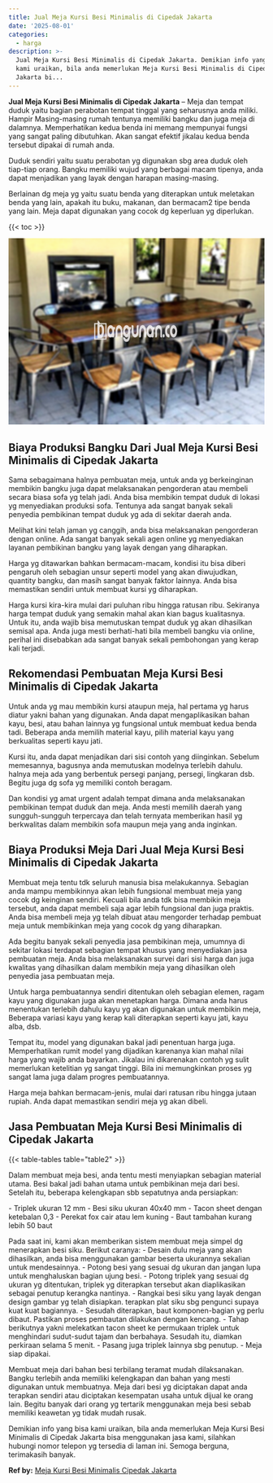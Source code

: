 ```yaml
---
title: Jual Meja Kursi Besi Minimalis di Cipedak Jakarta
date: '2025-08-01'
categories:
  - harga
description: >-
  Jual Meja Kursi Besi Minimalis di Cipedak Jakarta. Demikian info yang bisa
  kami uraikan, bila anda memerlukan Meja Kursi Besi Minimalis di Cipedak
  Jakarta bi...
---
```


**Jual Meja Kursi Besi Minimalis di Cipedak Jakarta** – Meja dan tempat duduk yaitu bagian perabotan tempat tinggal yang seharusnya anda miliki. Hampir Masing-masing rumah tentunya memiliki bangku dan juga meja di dalamnya. Memperhatikan kedua benda ini memang mempunyai fungsi yang sangat paling dibutuhkan. Akan sangat efektif jikalau kedua benda tersebut dipakai di rumah anda.

Duduk sendiri yaitu suatu perabotan yg digunakan sbg area duduk oleh tiap-tiap orang. Bangku memiliki wujud yang berbagai macam tipenya, anda dapat menjadikan yang layak dengan harapan masing-masing.

Berlainan dg meja yg yaitu suatu benda yang diterapkan untuk meletakan benda yang lain, apakah itu buku, makanan, dan bermacam2 tipe benda yang lain. Meja dapat digunakan yang cocok dg keperluan yg diperlukan.

{{< toc >}}

![Jual Meja Kursi Besi Minimalis di Cipedak Jakarta](/images/jual-meja-besi-murah09.png)

## Biaya Produksi Bangku Dari Jual Meja Kursi Besi Minimalis di Cipedak Jakarta

Sama sebagaimana halnya pembuatan meja, untuk anda yg berkeinginan membikin bangku juga dapat melaksanakan pengorderan atau membeli secara biasa sofa yg telah jadi. Anda bisa membikin tempat duduk di lokasi yg menyediakan produksi sofa. Tentunya ada sangat banyak sekali penyedia pembikinan tempat duduk yg ada di sekitar daerah anda.

Melihat kini telah jaman yg canggih, anda bisa melaksanakan pengorderan dengan online. Ada sangat banyak sekali agen online yg menyediakan layanan pembikinan bangku yang layak dengan yang diharapkan.

Harga yg ditawarkan bahkan bermacam-macam, kondisi itu bisa diberi pengaruh oleh sebagian unsur seperti model yang akan diwujudkan, quantity bangku, dan masih sangat banyak faktor lainnya. Anda bisa memastikan sendiri untuk membuat kursi yg diharapkan.

Harga kursi kira-kira mulai dari puluhan ribu hingga ratusan ribu. Sekiranya harga tempat duduk yang semakin mahal akan kian bagus kualitasnya. Untuk itu, anda wajib bisa memutuskan tempat duduk yg akan dihasilkan semisal apa. Anda juga mesti berhati-hati bila membeli bangku via online, perihal ini disebabkan ada sangat banyak sekali pembohongan yang kerap kali terjadi.

## Rekomendasi Pembuatan Meja Kursi Besi Minimalis di Cipedak Jakarta

Untuk anda yg mau membikin kursi ataupun meja, hal pertama yg harus diatur yakni bahan yang digunakan. Anda dapat mengaplikasikan bahan kayu, besi, atau bahan lainnya yg fungsional untuk membuat kedua benda tadi. Beberapa anda memilih material kayu, pilih material kayu yang berkualitas seperti kayu jati.

Kursi itu, anda dapat menjadikan dari sisi contoh yang diinginkan. Sebelum memesannya, bagusnya anda memutuskan modelnya terlebih dahulu. halnya meja ada yang berbentuk persegi panjang, persegi, lingkaran dsb. Begitu juga dg sofa yg memiliki contoh beragam.

Dan kondisi yg amat urgent adalah tempat dimana anda melaksanakan pembikinan tempat duduk dan meja. Anda mesti memilih daerah yang sungguh-sungguh terpercaya dan telah ternyata memberikan hasil yg berkwalitas dalam membikin sofa maupun meja yang anda inginkan.

## Biaya Produksi Meja Dari Jual Meja Kursi Besi Minimalis di Cipedak Jakarta

Membuat meja tentu tdk seluruh manusia bisa melakukannya. Sebagian anda mampu membikinnya akan lebih fungsional membuat meja yang cocok dg keinginan sendiri. Kecuali bila anda tdk bisa membikin meja tersebut, anda dapat membeli saja agar lebih fungsional dan juga praktis. Anda bisa membeli meja yg telah dibuat atau mengorder terhadap pembuat meja untuk membikinkan meja yang cocok dg yang diharapkan.

Ada begitu banyak sekali penyedia jasa pembikinan meja, umumnya di sekitar lokasi terdapat sebagian tempat khusus yang menyediakan jasa pembuatan meja. Anda bisa melaksanakan survei dari sisi harga dan juga kwalitas yang dihasilkan dalam membikin meja yang dihasilkan oleh penyedia jasa pembuatan meja.

Untuk harga pembuatannya sendiri ditentukan oleh sebagian elemen, ragam kayu yang digunakan juga akan menetapkan harga. Dimana anda harus menentukan terlebih dahulu kayu yg akan digunakan untuk membikin meja, Beberapa variasi kayu yang kerap kali diterapkan seperti kayu jati, kayu alba, dsb.

Tempat itu, model yang digunakan bakal jadi penentuan harga juga. Memperhatikan rumit model yang dijadikan karenanya kian mahal nilai harga yang wajib anda bayarkan. Jikalau ini dikarenakan contoh yg sulit memerlukan ketelitian yg sangat tinggi. Bila ini memungkinkan proses yg sangat lama juga dalam progres pembuatannya.

Harga meja bahkan bermacam-jenis, mulai dari ratusan ribu hingga jutaan rupiah. Anda dapat memastikan sendiri meja yg akan dibeli.

## Jasa Pembuatan Meja Kursi Besi Minimalis di Cipedak Jakarta

{{< table-tables table="table2" >}}

Dalam membuat meja besi, anda tentu mesti menyiapkan sebagian material utama. Besi bakal jadi bahan utama untuk pembikinan meja dari besi. Setelah itu, beberapa kelengkapan sbb sepatutnya anda persiapkan:

\- Triplek ukuran 12 mm - Besi siku ukuran 40x40 mm - Tacon sheet dengan ketebalan 0,3 - Perekat fox cair atau lem kuning - Baut tambahan kurang lebih 50 baut

Pada saat ini, kami akan memberikan sistem membuat meja simpel dg menerapkan besi siku. Berikut caranya: - Desain dulu meja yang akan dihasilkan, anda bisa menggunakan gambar beserta ukurannya sekalian untuk mendesainnya. - Potong besi yang sesuai dg ukuran dan jangan lupa untuk menghaluskan bagian ujung besi. - Potong triplek yang sesuai dg ukuran yg ditentukan, triplek yg diterapkan tersebut akan diaplikasikan sebagai penutup kerangka nantinya. - Rangkai besi siku yang layak dengan design gambar yg telah disiapkan. terapkan plat siku sbg pengunci supaya kuat kuat bagiannya. - Sesudah diterapkan, baut komponen-bagian yg perlu dibaut. Pastikan proses pembautan dilakukan dengan kencang. - Tahap berikutnya yakni melekatkan tacon sheet ke permukaan triplek untuk menghindari sudut-sudut tajam dan berbahaya. Sesudah itu, diamkan perkiraan selama 5 menit. - Pasang juga triplek lainnya sbg penutup. - Meja siap dipakai.

Membuat meja dari bahan besi terbilang teramat mudah dilaksanakan. Bangku terlebih anda memiliki kelengkapan dan bahan yang mesti digunakan untuk membuatnya. Meja dari besi yg diciptakan dapat anda terapkan sendiri atau diciptakan kesempatan usaha untuk dijual ke orang lain. Begitu banyak dari orang yg tertarik menggunakan meja besi sebab memiliki keawetan yg tidak mudah rusak.

Demikian info yang bisa kami uraikan, bila anda memerlukan Meja Kursi Besi Minimalis di Cipedak Jakarta bisa menggunakan jasa kami, silahkan hubungi nomor telepon yg tersedia di laman ini. Semoga berguna, terimakasih banyak.

**Ref by:** [Meja Kursi Besi Minimalis Cipedak Jakarta](https://id.wikipedia.org/wiki/Meja)
